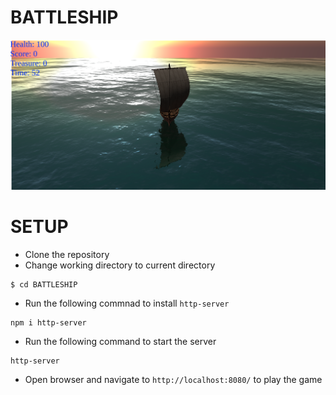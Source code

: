 # BATTLESHIP
<img src="image.png" width="1024"/>

# SETUP
* Clone the repository 
* Change working directory to current directory 
```
$ cd BATTLESHIP
```
* Run the following commnad to install ```http-server```
```
npm i http-server
```
* Run the following command to start the server
```
http-server
```
* Open browser and navigate to ```http://localhost:8080/``` to play the game
